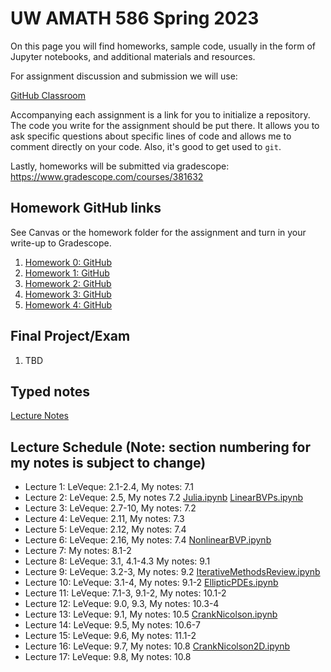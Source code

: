 # UW AMATH 586 Spring 2023

On this page you will find homeworks, sample code, usually in the form of Jupyter notebooks, and additional materials and resources.

For assignment discussion and submission we will use:

[GitHub Classroom](https://classroom.github.com)

Accompanying each assignment is a link for you to initialize a repository.  The code you write for the assignment should be put there.  It allows you to ask specific questions about specific lines of code and allows me to comment directly on your code.  Also, it's good to get used to `git`. 

Lastly, homeworks will be submitted via gradescope: https://www.gradescope.com/courses/381632

## Homework GitHub links

See Canvas or the homework folder for the assignment and turn in your write-up to Gradescope.

1. [Homework 0: GitHub](https://classroom.github.com/a/bVqKaaYp)
2. [Homework 1: GitHub](https://classroom.github.com/a/bPdpXLYF)
3. [Homework 2: GitHub](https://classroom.github.com/a/ZxVi2K3J)
4. [Homework 3: GitHub](https://classroom.github.com/a/jRgm13jv)
5. [Homework 4: GitHub](https://classroom.github.com/a/aRT_UrfI)

## Final Project/Exam

1. TBD

## Typed notes

[Lecture Notes](https://github.com/trogdoncourses/amath-586-2023/blob/main/Numerical_Analysis.pdf)

## Lecture Schedule (Note: section numbering for my notes is subject to change)

* Lecture 1: LeVeque: 2.1-2.4, My notes: 7.1
* Lecture 2: LeVeque: 2.5, My notes 7.2 [Julia.ipynb](https://github.com/trogdoncourses/amath-586-2023/blob/main/notebooks/Julia.ipynb) [LinearBVPs.ipynb](https://github.com/trogdoncourses/amath-586-2023/blob/main/notebooks/LinearBVPs.ipynb)
* Lecture 3: LeVeque: 2.7-10, My notes: 7.2
* Lecture 4: LeVeque: 2.11, My notes: 7.3
* Lecture 5: LeVeque: 2.12, My notes: 7.4
* Lecture 6: LeVeque: 2.16, My notes: 7.4 [NonlinearBVP.ipynb](https://github.com/trogdoncourses/amath-586-2023/blob/main/notebooks/NonlinearBVP.ipynb)
* Lecture 7: My notes: 8.1-2
* Lecture 8: LeVeque: 3.1, 4.1-4.3 My notes: 9.1
* Lecture 9: LeVeque: 3.2-3, My notes: 9.2 [IterativeMethodsReview.ipynb](https://github.com/trogdoncourses/amath-586-2023/blob/main/notebooks/IterativeMethodsReview.ipynb)
* Lecture 10: LeVeque: 3.1-4, My notes: 9.1-2 [EllipticPDEs.ipynb](https://github.com/trogdoncourses/amath-586-2023/blob/main/notebooks/EllipticPDEs.ipynb)
* Lecture 11: LeVeque: 7.1-3, 9.1-2, My notes: 10.1-2
* Lecture 12: LeVeque: 9.0, 9.3, My notes: 10.3-4
* Lecture 13: LeVeque: 9.1, My notes: 10.5 [CrankNicolson.ipynb](https://github.com/trogdoncourses/amath-586-2023/blob/main/notebooks/CrankNicolson.ipynb)
* Lecture 14: LeVeque: 9.5, My notes: 10.6-7
* Lecture 15: LeVeque: 9.6, My notes: 11.1-2
* Lecture 16: LeVeque: 9.7, My notes: 10.8 [CrankNicolson2D.ipynb](https://github.com/trogdoncourses/amath-586-2023/blob/main/notebooks/CrankNicolson2D.ipynb)
* Lecture 17: LeVeque: 9.8, My notes: 10.8
